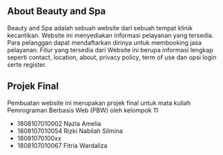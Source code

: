
## About Beauty and Spa

Beauty and Spa adalah sebuah website dari sebuah tempat klinik kecantikan. Website ini menyediakan informasi pelayanan yang tersedia. Para pelanggan dapat mendaftarkan dirinya untuk membooking jasa pelayanan. Fitur yang tersedia dari Website ini berupa informasi lengkap seperti contact, location, about, privacy policy, term of use dan opsi login serte register.
## Projek Final 

Pembuatan website ini merupakan projek final untuk mata kuliah Pemrograman Berbasis Web (PBW) oleh kelompok 11

- 1808107010002 Nazla Amelia
- 1808107010054 Rizki Nabilah Silmina
- 18081070100xx 
- 1808107010067 Fitria Wardaliza 

